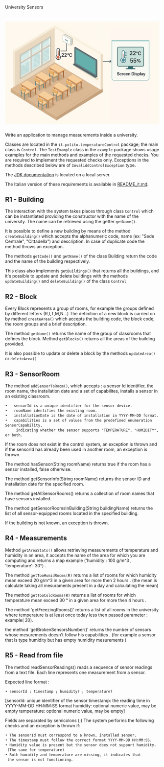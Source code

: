 University Sensors 

![Alt text](image.png)
========

Write an application to manage measurements inside a university.

Classes are located in the `it.polito.temperatureControl` package; the main class is `Control`. The `TestExample` class in the `example` package shows usage examples for the main methods and examples of the requested checks. You are required to implement the requested checks only. Exceptions in the methods described below are of `InvaliddControlException` type.

The [JDK documentation](https://oop.polito.it/api/) is located on a local server.

The Italian version of these requirements is available in [README_it.md](README_it.md).


R1 - Building
---------------

The interaction with the system takes places through class `Control` which can be  instantiated providing the constructor with the name of the university.
The name can be retrieved using the getter `getName()`.


It is possible to define a new building by means of the method `createBuilding()` which accepts the alphanumeric code, name (ex: "Sede Centrale", "Cittadella") and description.
In case of duplicate code the method throws an exception.

The methods `getCode()` and `getName()` of the class Building return the code and the name of the building respectively.

This class also implements `getBuildings()` that returns all the buildings, and it's possible to update and delete buildings with the methods `updateBuilding()` and `deleteBuilding()` of the class `Control`

R2 - Block
----------

Every Block represents a group of rooms, for example the groups defined by different letters (R,I,T,M,N...)
The definition of a new block is carried on by method `createArea()` which accepts the building code, the block code, the room groups and a brief description.

The method `getName()` returns the name of the group of classrooms that defines the block.
Method `getBlocks()` returns all the areas of the building provided.

It is also possible to update or delete a block by the methods `updateArea()` or `deleteArea()`


R3 - SensorRoom
--------------
The method `addSensorToRoom()`, which accepts : a  sensor Id identifier, the room name, the installation date and a set of capabilites, installs a sensor in an existing classroom.

    •	sensorId is a unique identifier for the sensor device.
	•	roomName identifies the existing room.
	•	installationDate is the date of installation in YYYY-MM-DD format.
    •	capabilities is a set of values from the predefined enumeration SensorCapability,
         indicating whether the sensor supports "TEMPERATURE", "HUMIDITY", or both.


If the room does not exist in the control system, an exception is thrown and if the sensorId has already been used in another room, an exception is thrown.

The method hasSensor(String roomName) returns true if the room has a sensor installed, false otherwise.

The method getSensorInfo(String roomName) returns the sensor ID and installation date for the specified room.

The method getAllSensorRooms() returns a collection of room names that have sensors installed.

The method getSensorRoomsInBuilding(String buildingName) returns the list of all sensor-equipped rooms located in the specified building.

If the building is not known, an exception is thrown.


R4 - Measurements
------------

Method `getAreaStats()` allows retrieving measurements of temperature and humidity in an area, it accepts the name of the area for which you are computing and returns a map example ('humidity': 100 g/m^3 , 'temperature': 30°) .


The method `getTooHumidRooms(R)` returns a list of rooms for which humidity mean exceed 20 g/m^3 in a given area for more then 2 hours    . (the mean is calculate taking all mesuraments present in a day and calculating the mean)

The method `getTooColdRooms(R)` returns a list of rooms for which temperature mean exceed 30 ° in a given area for more then 4 hours  .

The method 'getFreezingRooms()' returns a list of all rooms in the university where temperature is at least once today less then passed parameter  : example( 20).


the method 'getBrokenSensorsNumber()' returns the number of sensors whose mesurements doesn't follow his capabilities . (for example a sensor that is type humidity but has empty humidity mesurements )


R5 - Read from file
--------------------

The method readSensorReadings() reads a sequence of sensor readings from a text file.
Each line represents one measurement from a sensor.

Expected line format : 

    • sensorId ; timestamp ; humidity? ; temperature?

    
   [sensorId: unique identifier of the sensor
    timestamp: the reading time in YYYY-MM-DD HH:MM:SS format
    humidity: optional numeric value, may be empty
    temperature: optional numeric value, may be empty]
    

Fields are separated by semicolons (;)
The system performs the following checks and an exception is thrown if: 

    • The sensorId must correspond to a known, installed sensor. 
    • The timestamp must follow the correct format YYYY-MM-DD HH:MM:SS.
    • Humidity value is present but the sensor does not support humidity.
     (The same for temperature)
    • Both humidity and temperature are missing, it indicates that 
     the sensor is not functioning.
